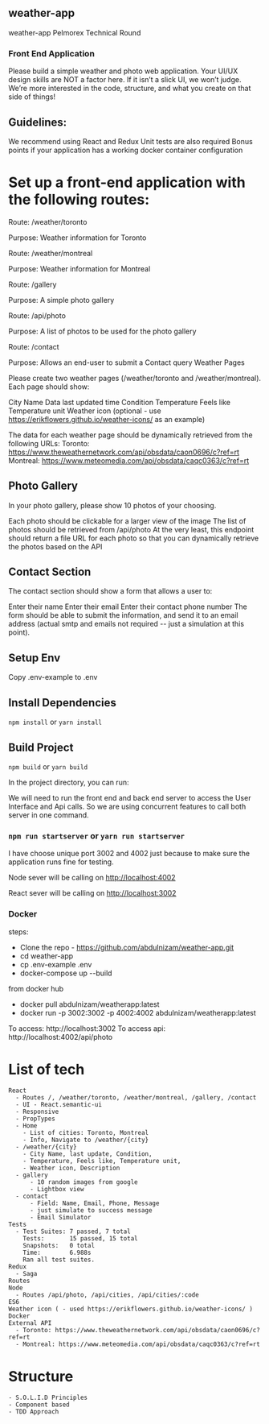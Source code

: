 ## weather-app
weather-app Pelmorex Technical Round

### Front End Application

Please build a simple weather and photo web application.  Your UI/UX design skills are NOT a factor here.  If it isn’t a slick UI, we won’t judge.  We’re more interested in the code, structure, and what you create on that side of things!

## Guidelines:

  We recommend using React and Redux
  Unit tests are also required
  Bonus points if your application has a working docker container configuration


# Set up a front-end application with the following routes:

Route: /weather/toronto

Purpose: Weather information for Toronto

Route: /weather/montreal

Purpose: Weather information for Montreal

Route: /gallery

Purpose: A simple photo gallery

Route: /api/photo

Purpose: A list of photos to be used for the photo gallery

Route: /contact

Purpose: Allows an end-user to submit a Contact query Weather Pages

Please create two weather pages (/weather/toronto and /weather/montreal).  Each page should show:

City Name
Data last updated time
Condition
Temperature
Feels like
Temperature unit
Weather icon (optional - use https://erikflowers.github.io/weather-icons/ as an example)

The data for each weather page should be dynamically retrieved from the following URLs:
Toronto: https://www.theweathernetwork.com/api/obsdata/caon0696/c?ref=rt
Montreal: https://www.meteomedia.com/api/obsdata/caqc0363/c?ref=rt


## Photo Gallery

In your photo gallery, please show 10 photos of your choosing.

Each photo should be clickable for a larger view of the image
The list of photos should be retrieved from /api/photo
At the very least, this endpoint should return a file URL for each photo so that you can dynamically retrieve the photos based on the API


## Contact Section

The contact section should show a form that allows a user to:

Enter their name
Enter their email
Enter their contact phone number
The form should be able to submit the information, and send it to an email address (actual smtp and emails not required -- just a simulation at this point).

## Setup Env

   Copy .env-example to .env

## Install Dependencies

`npm install` or `yarn install`

## Build Project 

`npm build` or `yarn build`


In the project directory, you can run:

We will need to run the front end and back end server to access the User Interface and Api calls. So we are using concurrent features to call both server in one command.

### `npm run startserver` or `yarn run startserver`


I have choose unique port 3002 and 4002 just because to make sure the application runs fine for testing.

Node sever will be calling on [http://localhost:4002](http://localhost:4002)

React sever will be calling on [http://localhost:3002](http://localhost:3002)

### Docker

steps:
  - Clone the repo - https://github.com/abdulnizam/weather-app.git
  - cd weather-app
  - cp .env-example .env
  - docker-compose up --build

from docker hub
  - docker pull abdulnizam/weatherapp:latest
  - docker run -p 3002:3002 -p 4002:4002  abdulnizam/weatherapp:latest

  To access: http://localhost:3002
  To access api: http://localhost:4002/api/photo

# List of tech

    React
      - Routes /, /weather/toronto, /weather/montreal, /gallery, /contact
      - UI - React.semantic-ui
      - Responsive
      - PropTypes
      - Home
        - List of cities: Toronto, Montreal
        - Info, Navigate to /weather/{city}
      - /weather/{city}
        - City Name, last update, Condition,
        - Temperature, Feels like, Temperature unit,
        - Weather icon, Description
      - gallery
          - 10 random images from google
          - Lightbox view
      - contact
          - Field: Name, Email, Phone, Message
          - just simulate to success message
          - Email Simulator
    Tests
      - Test Suites: 7 passed, 7 total
        Tests:       15 passed, 15 total
        Snapshots:   0 total
        Time:        6.988s
        Ran all test suites.
    Redux
      - Saga
    Routes
    Node
      - Routes /api/photo, /api/cities, /api/cities/:code
    ES6
    Weather icon ( - used https://erikflowers.github.io/weather-icons/ )
    Docker
    External API
      - Toronto: https://www.theweathernetwork.com/api/obsdata/caon0696/c?ref=rt
      - Montreal: https://www.meteomedia.com/api/obsdata/caqc0363/c?ref=rt

# Structure
    - S.O.L.I.D Principles
    - Component based
    - TDD Approach

